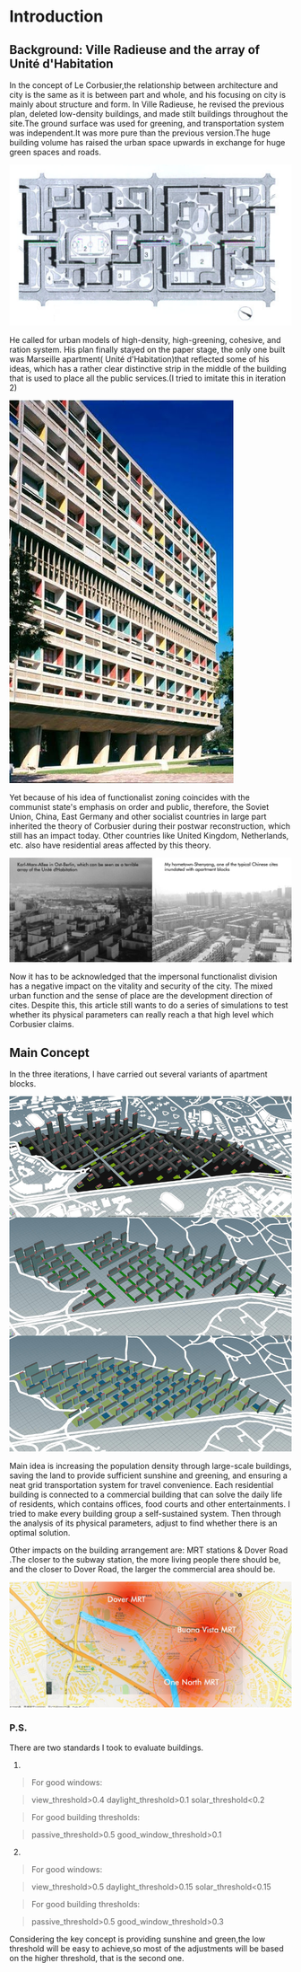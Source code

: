 # Introduction

## Background: Ville Radieuse and the array of Unité d'Habitation
  In the concept of Le Corbusier,the relationship between architecture and city is the same as it is between part and whole, and his focusing on city is mainly about structure and form.
  In Ville Radieuse, he revised the previous plan, deleted low-density buildings, and made stilt buildings throughout the site.The ground surface was used for greening, and transportation system was independent.It was more pure than the previous version.The huge building volume has raised the urban space upwards in exchange for huge green spaces and roads.
  
![gras](imgs/Intro1.png)
  
  He called for urban models of high-density, high-greening, cohesive, and ration system. His plan finally stayed on the paper stage, the only one built was Marseille apartment( Unité d'Habitation)that reflected some of his ideas, which has a rather clear distinctive strip in the middle of the building that is used to place all the public services.(I tried to imitate this in iteration 2)
  
![gras](imgs/Intro2.jpg)

Yet because of his idea of functionalist zoning coincides with the communist state's emphasis on order and public, therefore, the Soviet Union, China, East Germany and other socialist countries in large part inherited the theory of Corbusier during their postwar reconstruction, which still has an impact today. Other countries like United Kingdom, Netherlands, etc. also have residential areas affected by this theory.

![gras](imgs/Intro3.jpg)

Now it has to be acknowledged that the impersonal functionalist division has a negative impact on the vitality and security of the city. The mixed urban function and the sense of place are the development direction of cites. Despite this, this article still wants to do a series of simulations to test whether its physical parameters can really reach a that high level which Corbusier claims.

## Main Concept

In the three iterations, I have carried out several variants of apartment blocks.

![gras](imgs/Intro4.jpg)

Main idea is increasing the population density through large-scale buildings, saving the land to provide sufficient sunshine and greening, and ensuring a neat grid transportation system for travel convenience. Each residential building is connected to a commercial building that can solve the daily life of residents, which contains offices, food courts and other entertainments. I tried to make every building group a self-sustained system. Then through the analysis of its physical parameters, adjust to find whether there is an optimal solution.

Other impacts on the building arrangement are: MRT stations & Dover Road .The closer to the subway station, the more living people there should be, and the closer to Dover Road, the larger the commercial area should be.

![gras](imgs/Intro5.jpg)

### P.S.
There are two standards I took to evaluate buildings.

1.

> For good windows:

>view_threshold>0.4
daylight_threshold>0.1
solar_threshold<0.2

>For good building thresholds:

>passive_threshold>0.5
good_window_threshold>0.1

2.

> For good windows:

>view_threshold>0.5
daylight_threshold>0.15
solar_threshold<0.15

>For good building thresholds:

>passive_threshold>0.5
good_window_threshold>0.3

Considering the key concept is providing sunshine and green,the low threshold will be easy to achieve,so most of the adjustments will be based on the higher threshold, that is the second one.
